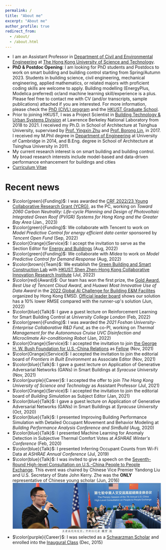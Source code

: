 ```yaml
---
permalink: /
title: "About me"
excerpt: "About me"
author_profile: true
redirect_from: 
  - /about/
  - /about.html
---
```


- I am an Assistant Professor in [Department of Civil and Environmental Engineering](https://www.ce.ust.hk/) at [The Hong Kong University of Science and Technology](https://hkust.edu.hk/home).
- **PhD & Postdoc Opening**: I am looking for PhD students and Postdocs to work on smart building and building control starting from Spring/Autumn 2023. Students in building science, civil engineering, mechanical engineering, applied mathematics, or related majors with proficient coding skills are welcome to apply. Building modelling (EnergyPlus, Modelica preferred) or/and machine learning skill/experience is a plus. Please feel free to contact me with CV (and/or transcripts, sample publications) attached if you are interested. For more information, please check the [PhD (CIVL) program](https://prog-crs.ust.hk/pgprog/2020-21/mphil-phd-civl%20) and the [HKUST Graduate School](https://pg.ust.hk/prospective-students/home).
- Prior to joining HKUST, I was a Project Scientist in [Building Technology & Urban Systems Division](https://buildings.lbl.gov/) at Lawrence Berkeley National Laboratory from 2018 to 2021. I received my Ph.D. in School of Architecture at Tsinghua University, supervised by [Prof. Yingxin Zhu](http://www.arch.tsinghua.edu.cn/info/Building%20Science%20and%20Technology/1825) and [Prof. Borong Lin](http://www.arch.tsinghua.edu.cn/info/Building%20Science%20and%20Technology/1804), in 2017. I received my M.Phil degree in [Department of Engineering](http://www.eng.cam.ac.uk/) at University of Cambridge in 2014, and B.Eng. degree in School of Architecture at Tsinghua University in 2011.
- My current research interest is on smart building and building control. My broad research interests include model-based and data-driven performance enhancement for buildings and cities
- [Curriculum Vitae](http://walterzwang.github.io/files/CV.pdf)


Recent news
======
- $\color{green}{Funding}$: I was awarded the [CRF 2022/23 Young Collaborative Research Grant (YCRG)](https://www.ugc.edu.hk/eng/rgc/funding_opport/crf/funded%20research/22-23.html), as the PC, working on *Toward 2060 Carbon Neutrality: Life-cycle Planning and Design of Photovoltaic Integrated Green Roof (PVIGR) Systems for Hong Kong and the Greater Bay Area* (Jan., 2023)
- $\color{green}{Funding}$: We collaborate with Tencent to work on *Model Predictive Control for energy efficient data center* sponsored by *Tencent Open Fund* (Sep, 2022)
- $\color{Orange}{Service}$: I accept the invitation to serve as the Section Editor for [Energy and Buildings](https://www.sciencedirect.com/journal/energy-and-buildings/about/editorial-board) (Aug, 2022)
- $\color{green}{Funding}$: We collaborate with *Midea* to work on *Model Predictive Control for Demand Response* (Aug, 2022) 
- $\color{brown}{Team}$: We establish the [Green Building and Smart Construction Lab](https://hkust.shciri.cn/research/platform/288.html) with [HKUST Shen Zhen-Hong Kong Collaborative Innovation Research Institute](https://hkust.shciri.cn/) (Jul, 2022)
- $\color{red}{Award}$: Our team has won the first prize, the [Gold Award](http://walterzwang.github.io/files/2022EMSDAIChallenge.pdf), *Best Use of Tencent Cloud Award*, and *Huawei Most Innovative Use of Data Award* in the [2022 Global AI Challenge for Building E&M Facilites](https://www.globalaichallenge.com/en/home) organized by Hong Kong EMSD. [Official leader board](https://globalaichallenge.com/competition/result_details/leaderboard-en.pdf) shows our solution has a 10% lower RMSE compared with the runner-up's solution (Jun, 2022)
- $\color{blue}{Talk}$: I gave a guest lecture on Reinforcement Learning for Smart Building Control at *University College London* (Feb, 2022)
- $\color{green}{Funding}$: I was awarded the *2021 Foshan University-Enterprise Collaborative R&D Fund*, as the co-PI, working on *Thermal Management for the Autonomous Cruise UVC Disinfection and Microclimate Air-conditioning Robot* (Jan, 2022)
- $\color{Orange}{Service}$: I accepted the invitation to join [the George H. W. Bush Foundation for U.S.-China Relations](https://bushchinafoundation.org/) as [Fellow](http://walterzwang.github.io/files/BushFoundationFellow.pdf) (Nov, 2021)
- $\color{Orange}{Service}$: I accepted the invitation to join the editorial board of *Frontiers in Built Environment* as Associate Editor (Nov, 2021)
- $\color{blue}{Talk}$: I gave a guest lecture on Application of Generative Adversarial Networks (GANs) in Smart Buildings at *Syracuse University* (Nov, 2021)
- $\color{purple}{Career}$: I accepted the offer to join *The Hong Kong University of Science and Technology* as Assistant Professor (Jul, 2021)
- $\color{Orange}{Service}$: I accepted the invitation to join the editorial board of *Building Simulation* as Subject Editor (Jan, 2021)
- $\color{blue}{Talk}$: I gave a guest lecture on Application of Generative Adversarial Networks (GANs) in Smart Buildings at *Syracuse University* (Oct, 2020)
- $\color{blue}{Talk}$: I presented Improving Building Performance Simulation with Detailed Occupant Movement and Behavior Modeling at *Building Performance Analysis Conference and SimBuild* (Aug, 2020)
- $\color{blue}{Talk}$: I presented Machine Learning for Anomaly Detection in Subjective Thermal Comfort Votes at *ASHRAE Winter's Conference* (Feb, 2020)
- $\color{blue}{Talk}$: I presented Inferring Occupant Counts from Wi-Fi Data at *ASHRAE Annual Conference* (Jul, 2019)
- $\color{blue}{Talk}$: I was invited to give a speech on the [Seventh-Round High-level Consultation on U.S.-China People to People Exchange](https://www.tsinghua.edu.cn/info/1756/71634.htm). This event was chaired by Chinese Vice Premier Yandong Liu and U.S. Secretary of State John Kerry. Zhe was the **ONLY** representative of Chinese young scholar (Jun, 2016)<br/><img src='/images/PeopleToPeopleExchange.png' width='800'>
- $\color{purple}{Career}$: I was selected as a [Schwarzman Scholar](http://en.sc.tsinghua.edu.cn/) and enrolled into the [Inaugural Class](https://www.nytimes.com/2016/01/11/business/dealbook/schwarzman-scholars-announces-inaugural-class-to-study-in-china.html) (Dec, 2015)